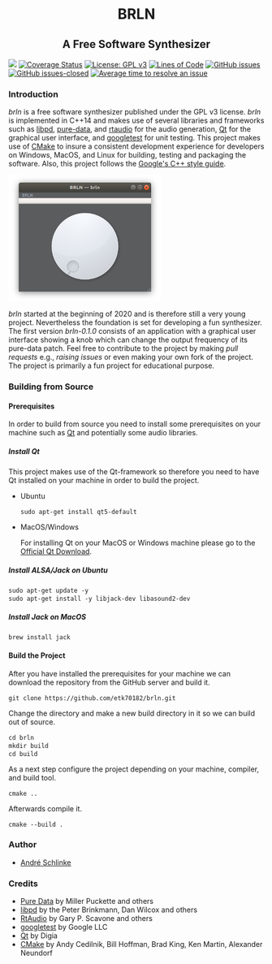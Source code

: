 <p style="text-align: center;">
  <h1 align="center">BRLN</h1>
  <h2 align="center">A Free Software Synthesizer</h2>
</p>

![](https://github.com/etk70182/brln/workflows/build/badge.svg)
[![Coverage Status](https://coveralls.io/repos/github/etk70182/brln/badge.svg?branch=feature_branch)](https://coveralls.io/github/etk70182/brln?branch=feature_branch)
[![License: GPL v3](https://img.shields.io/badge/License-GPLv3-blue.svg)](https://www.gnu.org/licenses/gpl-3.0)
[![Lines of Code](https://tokei.rs/b1/github/etk70182/brln?category=code)](https://github.com/etk70182/brln)
[![GitHub issues](https://img.shields.io/github/issues/etk70182/brln.svg)](https://GitHub.com/etk70182/brln/issues/)
[![GitHub issues-closed](https://img.shields.io/github/issues-closed/etk70182/brln.svg)](https://GitHub.com/etk70182/brln/issues?q=is%3Aissue+is%3Aclosed)
[![Average time to resolve an issue](http://isitmaintained.com/badge/resolution/etk70182/brln.svg)](http://isitmaintained.com/project/etk70182/brln "Average time to resolve an issue")

### Introduction

_brln_ is a free software synthesizer published under the GPL v3 license. _brln_ is implemented in C++14 and makes use of several libraries and frameworks such as [libpd](https://github.com/libpd/libpd/), [pure-data](https://github.com/pure-data/pure-data/), and [rtaudio](https://github.com/thestk/rtaudio) for the audio generation, [Qt](https://www.qt.io/) for the graphical user interface, and [googletest](https://github.com/google/googletest) for unit testing. This project makes use of [CMake](https://cmake.org/) to insure a consistent development experience for developers on Windows, MacOS, and Linux for building, testing and packaging the software. Also, this project follows the [Google's C++ style guide](https://google.github.io/styleguide/cppguide.html).

![An image of the brln software synthesizer](/resources/images/screenshot.png?raw=true "Screenshot of BRLN")

_brln_ started at the beginning of 2020 and is therefore still a very young project. Nevertheless the foundation is set for developing a fun synthesizer. The first version _brln-0.1.0_ consists of an application with a graphical user interface showing a knob which can change the output frequency of its pure-data patch. Feel free to contribute to the project by making _pull requests_ e.g., _raising issues_ or even making your own fork of the project. The project is primarily a fun project for educational purpose.

### Building from Source

#### Prerequisites

In order to build from source you need to install some prerequisites on your machine such as [Qt](https://www.qt.io/) and potentially some audio libraries.

##### Install Qt

This project makes use of the Qt-framework so therefore you need to have Qt installed on your machine in order to build the project.

* Ubuntu

  ```
  sudo apt-get install qt5-default
  ```

* MacOS/Windows

  For installing Qt on your MacOS or Windows machine please go to the [Official Qt Download](https://www.qt.io/download).

##### Install ALSA/Jack on Ubuntu

```
sudo apt-get update -y
sudo apt-get install -y libjack-dev libasound2-dev
```

##### Install Jack on MacOS

```
brew install jack
```

#### Build the Project

After you have installed the prerequisites for your machine we can download the repository from the GitHub server and build it.

```
git clone https://github.com/etk70182/brln.git
```
Change the directory and make a new build directory in it so we can build out of source.

```
cd brln
mkdir build
cd build
```
As a next step configure the project depending on your machine, compiler, and build tool.

```
cmake ..
```
Afterwards compile it.
```
cmake --build .
```

### Author

- [André Schlinke](https://github.com/etk70182)

### Credits

- [Pure Data](http://msp.ucsd.edu/software.html) by Miller Puckette and others
- [libpd](http://libpd.cc) by the Peter Brinkmann, Dan Wilcox and others
- [RtAudio](https://github.com/thestk/rtaudio) by Gary P. Scavone and others
- [googletest](https://github.com/google/googletest) by Google LLC
- [Qt](https://www.qt.io/) by Digia
- [CMake](https://cmake.org/) by Andy Cedilnik, Bill Hoffman, Brad King, Ken Martin, Alexander Neundorf
